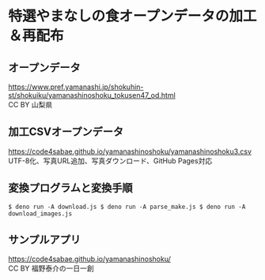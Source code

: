 # 特選やまなしの食オープンデータの加工＆再配布

## オープンデータ
https://www.pref.yamanashi.jp/shokuhin-st/shokuiku/yamanashinoshoku_tokusen47_od.html  
CC BY 山梨県

## 加工CSVオープンデータ
https://code4sabae.github.io/yamanashinoshoku/yamanashinoshoku3.csv  
UTF-8化、写真URL追加、写真ダウンロード、GitHub Pages対応

## 変換プログラムと変換手順
``
$ deno run -A download.js
$ deno run -A parse_make.js
$ deno run -A download_images.js
``

## サンプルアプリ
https://code4sabae.github.io/yamanashinoshoku/  
CC BY 福野泰介の一日一創  
